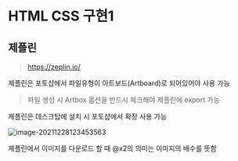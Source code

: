 # HTML CSS 구현1



## 제플린

> https://zeplin.io/

제플린은 포토샵에서 파일유형이 아트보드(Artboard)로 되어있어야 사용 가능

> 파일 생성 시 Artbox 옵션을 반드시 체크해야 제플린에 export 가능

제플린은 데스크탑에 설치 시 포토샵에서 확장 사용 가능

![image-20211228123453563](C:\Users\KHY\AppData\Roaming\Typora\typora-user-images\image-20211228123453563.png)

제플린에서 이미지를 다운로드 할 때 @x2의 의미는 이미지의 배수를 뜻함
